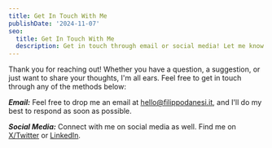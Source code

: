 ```yaml
---
title: Get In Touch With Me
publishDate: '2024-11-07'
seo:
  title: Get In Touch With Me
  description: Get in touch through email or social media! Let me know how I can help.
---
```


Thank you for reaching out! Whether you have a question, a suggestion, or just want to share your thoughts, I'm all ears. Feel free to get in touch through any of the methods below:

**_Email:_**
Feel free to drop me an email at [hello@filippodanesi.it](mailto:hello@filippodanesi.it), and I'll do my best to respond as soon as possible.

**_Social Media:_**
Connect with me on social media as well. Find me on [X/Twitter](https://x.com/filippodanesi) or [LinkedIn](https://www.linkedin.com/in/filippodanesi/).
